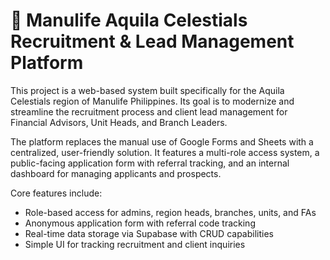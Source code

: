 # 🦅 Manulife Aquila Celestials Recruitment & Lead Management Platform

This project is a web-based system built specifically for the Aquila Celestials region of Manulife Philippines. Its goal is to modernize and streamline the recruitment process and client lead management for Financial Advisors, Unit Heads, and Branch Leaders.

The platform replaces the manual use of Google Forms and Sheets with a centralized, user-friendly solution. It features a multi-role access system, a public-facing application form with referral tracking, and an internal dashboard for managing applicants and prospects.


Core features include:
- Role-based access for admins, region heads, branches, units, and FAs
- Anonymous application form with referral code tracking
- Real-time data storage via Supabase with CRUD capabilities
- Simple UI for tracking recruitment and client inquiries
